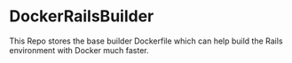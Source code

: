 
# DockerRailsBuilder

This Repo stores the base builder Dockerfile which can help build the Rails environment with Docker much faster.